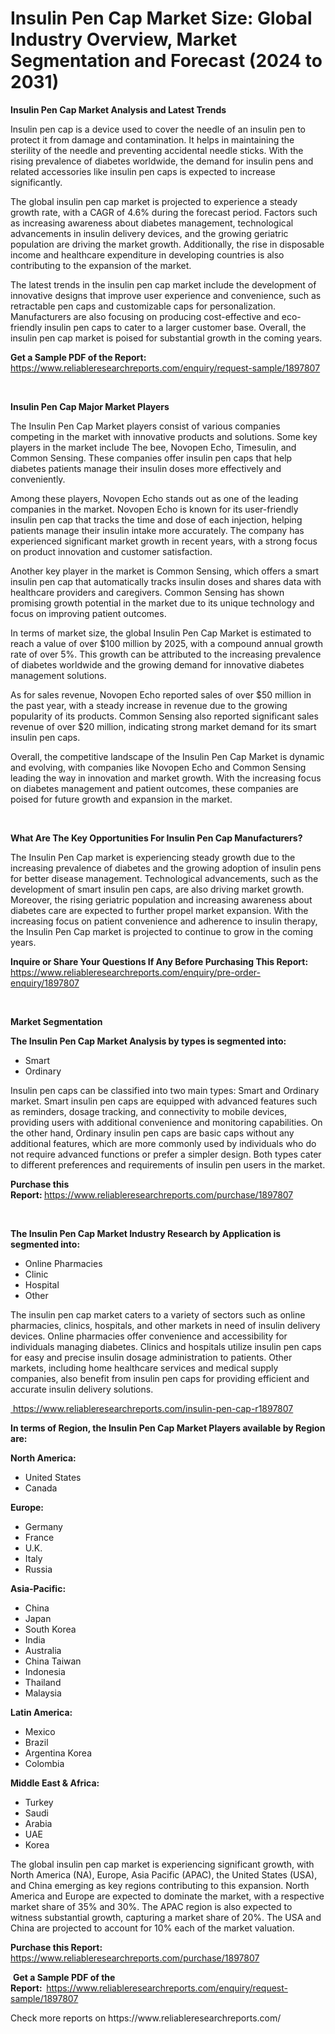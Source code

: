 <p><h1>Insulin Pen Cap Market Size: Global Industry Overview, Market Segmentation and Forecast (2024 to 2031)</h1></p><p><strong>Insulin Pen Cap Market Analysis and Latest Trends</strong></p>
<p><p>Insulin pen cap is a device used to cover the needle of an insulin pen to protect it from damage and contamination. It helps in maintaining the sterility of the needle and preventing accidental needle sticks. With the rising prevalence of diabetes worldwide, the demand for insulin pens and related accessories like insulin pen caps is expected to increase significantly.</p><p>The global insulin pen cap market is projected to experience a steady growth rate, with a CAGR of 4.6% during the forecast period. Factors such as increasing awareness about diabetes management, technological advancements in insulin delivery devices, and the growing geriatric population are driving the market growth. Additionally, the rise in disposable income and healthcare expenditure in developing countries is also contributing to the expansion of the market.</p><p>The latest trends in the insulin pen cap market include the development of innovative designs that improve user experience and convenience, such as retractable pen caps and customizable caps for personalization. Manufacturers are also focusing on producing cost-effective and eco-friendly insulin pen caps to cater to a larger customer base. Overall, the insulin pen cap market is poised for substantial growth in the coming years.</p></p>
<p><strong>Get a Sample PDF of the Report:&nbsp;</strong> <a href="https://www.reliableresearchreports.com/enquiry/request-sample/1897807">https://www.reliableresearchreports.com/enquiry/request-sample/1897807</a></p>
<p>&nbsp;</p>
<p><strong>Insulin Pen Cap Major Market Players</strong></p>
<p><p>The Insulin Pen Cap Market players consist of various companies competing in the market with innovative products and solutions. Some key players in the market include The bee, Novopen Echo, Timesulin, and Common Sensing. These companies offer insulin pen caps that help diabetes patients manage their insulin doses more effectively and conveniently.</p><p>Among these players, Novopen Echo stands out as one of the leading companies in the market. Novopen Echo is known for its user-friendly insulin pen cap that tracks the time and dose of each injection, helping patients manage their insulin intake more accurately. The company has experienced significant market growth in recent years, with a strong focus on product innovation and customer satisfaction.</p><p>Another key player in the market is Common Sensing, which offers a smart insulin pen cap that automatically tracks insulin doses and shares data with healthcare providers and caregivers. Common Sensing has shown promising growth potential in the market due to its unique technology and focus on improving patient outcomes.</p><p>In terms of market size, the global Insulin Pen Cap Market is estimated to reach a value of over $100 million by 2025, with a compound annual growth rate of over 5%. This growth can be attributed to the increasing prevalence of diabetes worldwide and the growing demand for innovative diabetes management solutions.</p><p>As for sales revenue, Novopen Echo reported sales of over $50 million in the past year, with a steady increase in revenue due to the growing popularity of its products. Common Sensing also reported significant sales revenue of over $20 million, indicating strong market demand for its smart insulin pen caps.</p><p>Overall, the competitive landscape of the Insulin Pen Cap Market is dynamic and evolving, with companies like Novopen Echo and Common Sensing leading the way in innovation and market growth. With the increasing focus on diabetes management and patient outcomes, these companies are poised for future growth and expansion in the market.</p></p>
<p>&nbsp;</p>
<p><strong>What Are The Key Opportunities For Insulin Pen Cap Manufacturers?</strong></p>
<p><p>The Insulin Pen Cap market is experiencing steady growth due to the increasing prevalence of diabetes and the growing adoption of insulin pens for better disease management. Technological advancements, such as the development of smart insulin pen caps, are also driving market growth. Moreover, the rising geriatric population and increasing awareness about diabetes care are expected to further propel market expansion. With the increasing focus on patient convenience and adherence to insulin therapy, the Insulin Pen Cap market is projected to continue to grow in the coming years.</p></p>
<p><strong>Inquire or Share Your Questions If Any Before Purchasing This Report:</strong> <a href="https://www.reliableresearchreports.com/enquiry/pre-order-enquiry/1897807">https://www.reliableresearchreports.com/enquiry/pre-order-enquiry/1897807</a></p>
<p>&nbsp;</p>
<p><strong>Market Segmentation</strong></p>
<p><strong>The Insulin Pen Cap Market Analysis by types is segmented into:</strong></p>
<p><ul><li>Smart</li><li>Ordinary</li></ul></p>
<p><p>Insulin pen caps can be classified into two main types: Smart and Ordinary market. Smart insulin pen caps are equipped with advanced features such as reminders, dosage tracking, and connectivity to mobile devices, providing users with additional convenience and monitoring capabilities. On the other hand, Ordinary insulin pen caps are basic caps without any additional features, which are more commonly used by individuals who do not require advanced functions or prefer a simpler design. Both types cater to different preferences and requirements of insulin pen users in the market.</p></p>
<p><strong>Purchase this Report:&nbsp;</strong><a href="https://www.reliableresearchreports.com/purchase/1897807">https://www.reliableresearchreports.com/purchase/1897807</a></p>
<p>&nbsp;</p>
<p><strong>The Insulin Pen Cap Market Industry Research by Application is segmented into:</strong></p>
<p><ul><li>Online Pharmacies</li><li>Clinic</li><li>Hospital</li><li>Other</li></ul></p>
<p><p>The insulin pen cap market caters to a variety of sectors such as online pharmacies, clinics, hospitals, and other markets in need of insulin delivery devices. Online pharmacies offer convenience and accessibility for individuals managing diabetes. Clinics and hospitals utilize insulin pen caps for easy and precise insulin dosage administration to patients. Other markets, including home healthcare services and medical supply companies, also benefit from insulin pen caps for providing efficient and accurate insulin delivery solutions.</p></p>
<p><a href="https://www.reliableresearchreports.com/insulin-pen-cap-r1897807">&nbsp;https://www.reliableresearchreports.com/insulin-pen-cap-r1897807</a></p>
<p><strong>In terms of Region, the Insulin Pen Cap Market Players available by Region are:</strong></p>
<p>
    <p> <strong> North America: </strong>
        <ul>
            <li>United States</li>
            <li>Canada</li>
        </ul>
        </p> 
    <p> <strong> Europe: </strong>
        <ul>
            <li>Germany</li>
            <li>France</li>
            <li>U.K.</li>
            <li>Italy</li>
            <li>Russia</li>
        </ul>
        </p> 
    <p> <strong> Asia-Pacific: </strong>
        <ul>
            <li>China</li>
            <li>Japan</li>
            <li>South Korea</li>
            <li>India</li>
            <li>Australia</li>
            <li>China Taiwan</li>
            <li>Indonesia</li>
            <li>Thailand</li>
            <li>Malaysia</li>
        </ul>
        </p> 
    <p> <strong> Latin America: </strong>
        <ul>
            <li>Mexico</li>
            <li>Brazil</li>
            <li>Argentina Korea</li>
            <li>Colombia</li>
        </ul>
        </p> 
    <p> <strong> Middle East & Africa: </strong>
        <ul>
            <li>Turkey</li>
            <li>Saudi</li>
            <li>Arabia</li>
            <li>UAE</li>
            <li>Korea</li>
        </ul>
    </p>
    </p>
<p><p>The global insulin pen cap market is experiencing significant growth, with North America (NA), Europe, Asia Pacific (APAC), the United States (USA), and China emerging as key regions contributing to this expansion. North America and Europe are expected to dominate the market, with a respective market share of 35% and 30%. The APAC region is also expected to witness substantial growth, capturing a market share of 20%. The USA and China are projected to account for 10% each of the market valuation.</p></p>
<p><strong>Purchase this Report: </strong><a href="https://www.reliableresearchreports.com/purchase/1897807">https://www.reliableresearchreports.com/purchase/1897807</a></p>
<p>&nbsp;<strong>Get a Sample PDF of the Report:&nbsp;&nbsp;</strong><a href="https://www.reliableresearchreports.com/enquiry/request-sample/1897807">https://www.reliableresearchreports.com/enquiry/request-sample/1897807</a></p>
<p><strong></strong></p>
<p>Check more reports on https://www.reliableresearchreports.com/</p>